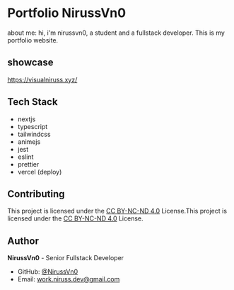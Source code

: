 # Portfolio NirussVn0

about me: hi, i'm nirussvn0, a student and a fullstack developer. This is my portfolio website.

## showcase
https://visualniruss.xyz/

## Tech Stack
- nextjs
- typescript
- tailwindcss
- animejs
- jest
- eslint
- prettier
- vercel (deploy)


## Contributing

This project is licensed under the [CC BY-NC-ND 4.0](LICENSE) License.This project is licensed under the [CC BY-NC-ND 4.0](LICENSE) License.

## Author

**NirussVn0** - Senior Fullstack Developer

- GitHub: [@NirussVn0](https://github.com/NirussVn0)
- Email: work.niruss.dev@gmail.com
